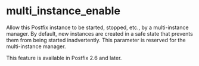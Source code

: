 # multi_instance_enable 

 Allow this Postfix instance to be started, stopped, etc., by a
multi-instance manager.  By default, new instances are created in
a safe state that prevents them from being started inadvertently.
This parameter is reserved for the multi-instance manager.  

 This feature is available in Postfix 2.6 and later. 


